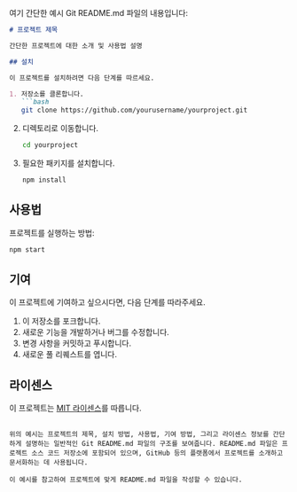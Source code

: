 여기 간단한 예시 Git README.md 파일의 내용입니다:

```markdown
# 프로젝트 제목

간단한 프로젝트에 대한 소개 및 사용법 설명

## 설치

이 프로젝트를 설치하려면 다음 단계를 따르세요.

1. 저장소를 클론합니다.
   ```bash
   git clone https://github.com/yourusername/yourproject.git
   ```

2. 디렉토리로 이동합니다.
   ```bash
   cd yourproject
   ```

3. 필요한 패키지를 설치합니다.
   ```bash
   npm install
   ```

## 사용법

프로젝트를 실행하는 방법:

```bash
npm start
```

## 기여

이 프로젝트에 기여하고 싶으시다면, 다음 단계를 따라주세요.

1. 이 저장소를 포크합니다.
2. 새로운 기능을 개발하거나 버그를 수정합니다.
3. 변경 사항을 커밋하고 푸시합니다.
4. 새로운 풀 리퀘스트를 엽니다.

## 라이센스

이 프로젝트는 [MIT 라이센스](LICENSE)를 따릅니다.
```

위의 예시는 프로젝트의 제목, 설치 방법, 사용법, 기여 방법, 그리고 라이센스 정보를 간단하게 설명하는 일반적인 Git README.md 파일의 구조를 보여줍니다. README.md 파일은 프로젝트 소스 코드 저장소에 포함되어 있으며, GitHub 등의 플랫폼에서 프로젝트를 소개하고 문서화하는 데 사용됩니다. 

이 예시를 참고하여 프로젝트에 맞게 README.md 파일을 작성할 수 있습니다.
